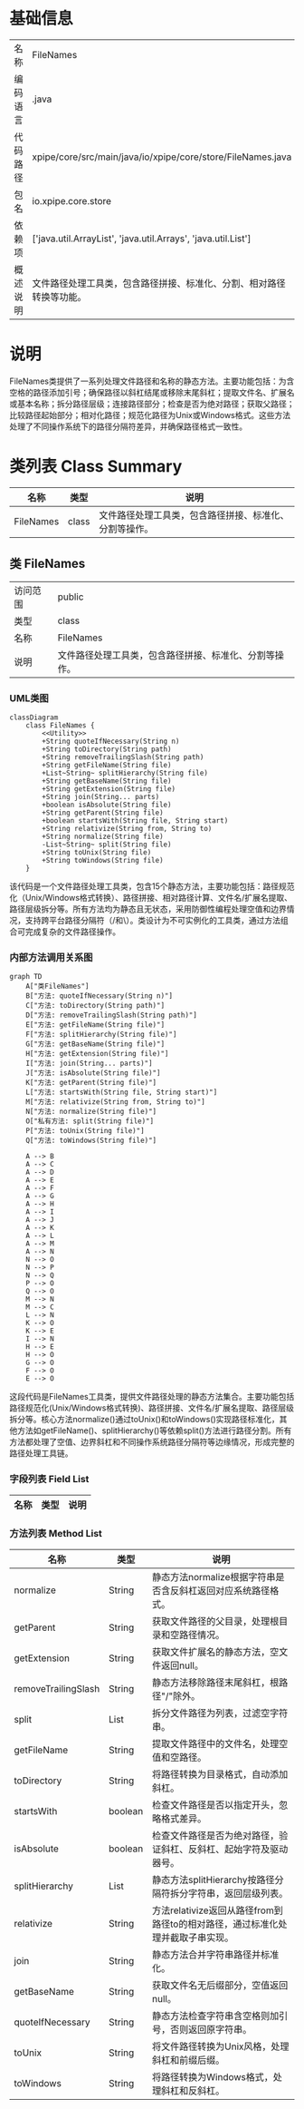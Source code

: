 # 基础信息

|      |      |
|------|------|
| 名称 | FileNames |
| 编码语言 | .java |
| 代码路径 | xpipe/core/src/main/java/io/xpipe/core/store/FileNames.java |
| 包名 | io.xpipe.core.store |
| 依赖项 | ['java.util.ArrayList', 'java.util.Arrays', 'java.util.List'] |
| 概述说明 | 文件路径处理工具类，包含路径拼接、标准化、分割、相对路径转换等功能。 |

# 说明

FileNames类提供了一系列处理文件路径和名称的静态方法。主要功能包括：为含空格的路径添加引号；确保路径以斜杠结尾或移除末尾斜杠；提取文件名、扩展名或基本名称；拆分路径层级；连接路径部分；检查是否为绝对路径；获取父路径；比较路径起始部分；相对化路径；规范化路径为Unix或Windows格式。这些方法处理了不同操作系统下的路径分隔符差异，并确保路径格式一致性。

# 类列表 Class Summary

| 名称   | 类型  | 说明 |
|-------|------|-------------|
| FileNames | class | 文件路径处理工具类，包含路径拼接、标准化、分割等操作。 |



## 类 FileNames

|      |      |
|------|------|
| 访问范围 | public |
| 类型 | class |
| 名称 | FileNames |
| 说明 | 文件路径处理工具类，包含路径拼接、标准化、分割等操作。 |


### UML类图

```mermaid
classDiagram
    class FileNames {
        <<Utility>>
        +String quoteIfNecessary(String n)
        +String toDirectory(String path)
        +String removeTrailingSlash(String path)
        +String getFileName(String file)
        +List~String~ splitHierarchy(String file)
        +String getBaseName(String file)
        +String getExtension(String file)
        +String join(String... parts)
        +boolean isAbsolute(String file)
        +String getParent(String file)
        +boolean startsWith(String file, String start)
        +String relativize(String from, String to)
        +String normalize(String file)
        -List~String~ split(String file)
        +String toUnix(String file)
        +String toWindows(String file)
    }
```

该代码是一个文件路径处理工具类，包含15个静态方法，主要功能包括：路径规范化（Unix/Windows格式转换）、路径拼接、相对路径计算、文件名/扩展名提取、路径层级拆分等。所有方法均为静态且无状态，采用防御性编程处理空值和边界情况，支持跨平台路径分隔符（/和\）。类设计为不可实例化的工具类，通过方法组合可完成复杂的文件路径操作。


### 内部方法调用关系图

```mermaid
graph TD
    A["类FileNames"]
    B["方法: quoteIfNecessary(String n)"]
    C["方法: toDirectory(String path)"]
    D["方法: removeTrailingSlash(String path)"]
    E["方法: getFileName(String file)"]
    F["方法: splitHierarchy(String file)"]
    G["方法: getBaseName(String file)"]
    H["方法: getExtension(String file)"]
    I["方法: join(String... parts)"]
    J["方法: isAbsolute(String file)"]
    K["方法: getParent(String file)"]
    L["方法: startsWith(String file, String start)"]
    M["方法: relativize(String from, String to)"]
    N["方法: normalize(String file)"]
    O["私有方法: split(String file)"]
    P["方法: toUnix(String file)"]
    Q["方法: toWindows(String file)"]

    A --> B
    A --> C
    A --> D
    A --> E
    A --> F
    A --> G
    A --> H
    A --> I
    A --> J
    A --> K
    A --> L
    A --> M
    A --> N
    N --> O
    N --> P
    N --> Q
    P --> O
    Q --> O
    M --> N
    M --> C
    L --> N
    K --> O
    K --> E
    I --> N
    H --> E
    H --> O
    G --> O
    F --> O
    E --> O
```

这段代码是FileNames工具类，提供文件路径处理的静态方法集合。主要功能包括路径规范化(Unix/Windows格式转换)、路径拼接、文件名/扩展名提取、路径层级拆分等。核心方法normalize()通过toUnix()和toWindows()实现路径标准化，其他方法如getFileName()、splitHierarchy()等依赖split()方法进行路径分割。所有方法都处理了空值、边界斜杠和不同操作系统路径分隔符等边缘情况，形成完整的路径处理工具链。

### 字段列表 Field List

| 名称  | 类型  | 说明 |
|-------|-------|------|

### 方法列表 Method List

| 名称  | 类型  | 说明 |
|-------|-------|------|
| normalize | String | 静态方法normalize根据字符串是否含反斜杠返回对应系统路径格式。 |
| getParent | String | 获取文件路径的父目录，处理根目录和空路径情况。 |
| getExtension | String | 获取文件扩展名的静态方法，空文件返回null。 |
| removeTrailingSlash | String | 静态方法移除路径末尾斜杠，根路径"/"除外。 |
| split | List<String> | 拆分文件路径为列表，过滤空字符串。 |
| getFileName | String | 提取文件路径中的文件名，处理空值和空路径。 |
| toDirectory | String | 将路径转换为目录格式，自动添加斜杠。 |
| startsWith | boolean | 检查文件路径是否以指定开头，忽略格式差异。 |
| isAbsolute | boolean | 检查文件路径是否为绝对路径，验证斜杠、反斜杠、起始字符及驱动器号。 |
| splitHierarchy | List<String> | 静态方法splitHierarchy按路径分隔符拆分字符串，返回层级列表。 |
| relativize | String | 方法relativize返回从路径from到路径to的相对路径，通过标准化处理并截取子串实现。 |
| join | String | 静态方法合并字符串路径并标准化。 |
| getBaseName | String | 获取文件名无后缀部分，空值返回null。 |
| quoteIfNecessary | String | 静态方法检查字符串含空格则加引号，否则返回原字符串。 |
| toUnix | String | 将文件路径转换为Unix风格，处理斜杠和前缀后缀。 |
| toWindows | String | 将路径转换为Windows格式，处理斜杠和反斜杠。 |





